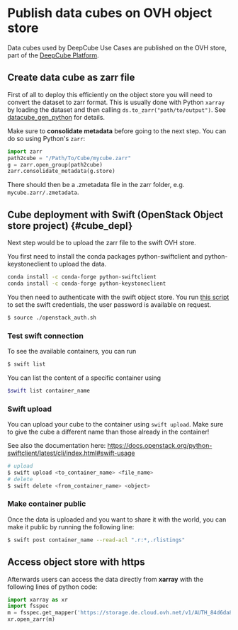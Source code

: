 # Publish data cubes on OVH object store

Data cubes used by DeepCube Use Cases are published on the OVH store, part of the [DeepCube Platform](https://deepcube.gael-systems.com/).

## Create data cube as zarr file

First of all to deploy this efficiently on the object store you will need to convert the dataset to zarr format. This is usually done with Python `xarray` by loading the dataset and then calling `ds.to_zarr("path/to/output")`. See [datacube_gen_python](./datacube_gen_python.ipynb) for details.

Make sure to **consolidate metadata** before going to the next step. You can do so using Python's `zarr`:

```python
import zarr
path2cube = "/Path/To/Cube/mycube.zarr"
g = zarr.open_group(path2cube)
zarr.consolidate_metadata(g.store)
```
There should then be a .zmetadata file in the zarr folder, e.g. `mycube.zarr/.zmetadata`. 

## Cube deployment with Swift (OpenStack Object store project) {#cube_depl}

Next step would be to upload the zarr file to the swift OVH store. 

You first need to install the conda packages python-swiftclient and python-keystoneclient to upload the data.

```bash
conda install -c conda-forge python-swiftclient
conda install -c conda-forge python-keystoneclient
```

You then need to authenticate with the swift object store. You run [this script](./openstack_auth.sh) to set the swift credentials, the user password is available on request. 

```bash
$ source ./openstack_auth.sh
```
### Test swift connection 

To see the available containers, you can run 
```bash
$ swift list
```

You can list the content of a specific container using 

```bash
$swift list container_name
```
### Swift upload

You can upload your cube to the container using `swift upload`. Make sure to give the cube a different name than those already in the container!

See also the documentation here:
https://docs.openstack.org/python-swiftclient/latest/cli/index.html#swift-usage

```bash
# upload
$ swift upload <to_container_name> <file_name>
# delete
$ swift delete <from_container_name> <object>
```
### Make container public
Once the data is uploaded and you want to share it with the world, you can make it public by running the following line:
```bash
$ swift post container_name --read-acl ".r:*,.rlistings"
```

## Access object store with https

Afterwards users can access the data directly from **xarray** with the following lines of python code:

```python
import xarray as xr
import fsspec
m = fsspec.get_mapper('https://storage.de.cloud.ovh.net/v1/AUTH_84d6da8e37fe4bb5aea18902da8c1170/uc3/FireCube_time1_x1253_y983.zarr')
xr.open_zarr(m)
```


